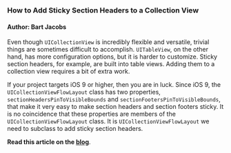 ### How to Add Sticky Section Headers to a Collection View

#### Author: Bart Jacobs

Even though `UICollectionView` is incredibly flexible and versatile, trivial things are sometimes difficult to accomplish. `UITableView`, on the other hand, has more configuration options, but it is harder to customize. Sticky section headers, for example, are built into table views. Adding them to a collection view requires a bit of extra work.

If your project targets iOS 9 or higher, then you are in luck. Since iOS 9, the `UICollectionViewFlowLayout` class has two properties, `sectionHeadersPinToVisibleBounds` and `sectionFootersPinToVisibleBounds`, that make it very easy to make section headers and section footers sticky. It is no coincidence that these properties are members of the `UICollectionViewFlowLayout` class. It is `UICollectionViewFlowLayout` we need to subclass to add sticky section headers.

**Read this article on the [blog](https://cocoacasts.com/how-to-add-sticky-section-headers-to-a-collection-view/)**.

